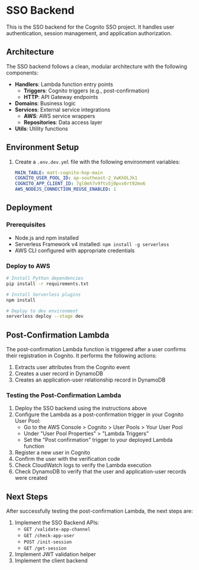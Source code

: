 # SSO Backend

This is the SSO backend for the Cognito SSO project. It handles user authentication, session management, and application authorization.

## Architecture

The SSO backend follows a clean, modular architecture with the following components:

- **Handlers**: Lambda function entry points
  - **Triggers**: Cognito triggers (e.g., post-confirmation)
  - **HTTP**: API Gateway endpoints
- **Domains**: Business logic
- **Services**: External service integrations
  - **AWS**: AWS service wrappers
  - **Repositories**: Data access layer
- **Utils**: Utility functions

## Environment Setup

1. Create a `.env.dev.yml` file with the following environment variables:
   ```yaml
   MAIN_TABLE: matt-cognito-hop-main
   COGNITO_USER_POOL_ID: ap-southeast-2_VwKhOLJk1
   COGNITO_APP_CLIENT_ID: 7gl0eh7v9ftv5j0pvs6rt92mo6
   AWS_NODEJS_CONNECTION_REUSE_ENABLED: 1
   ```

## Deployment

### Prerequisites
- Node.js and npm installed
- Serverless Framework v4 installed: `npm install -g serverless`
- AWS CLI configured with appropriate credentials

### Deploy to AWS
```bash
# Install Python dependencies
pip install -r requirements.txt

# Install Serverless plugins
npm install

# Deploy to dev environment
serverless deploy --stage dev
```

## Post-Confirmation Lambda

The post-confirmation Lambda function is triggered after a user confirms their registration in Cognito. It performs the following actions:

1. Extracts user attributes from the Cognito event
2. Creates a user record in DynamoDB
3. Creates an application-user relationship record in DynamoDB

### Testing the Post-Confirmation Lambda

1. Deploy the SSO backend using the instructions above
2. Configure the Lambda as a post-confirmation trigger in your Cognito User Pool:
   - Go to the AWS Console > Cognito > User Pools > Your User Pool
   - Under "User Pool Properties" > "Lambda Triggers"
   - Set the "Post confirmation" trigger to your deployed Lambda function
3. Register a new user in Cognito
4. Confirm the user with the verification code
5. Check CloudWatch logs to verify the Lambda execution
6. Check DynamoDB to verify that the user and application-user records were created

## Next Steps

After successfully testing the post-confirmation Lambda, the next steps are:

1. Implement the SSO Backend APIs:
   - `GET /validate-app-channel`
   - `GET /check-app-user`
   - `POST /init-session`
   - `GET /get-session`
2. Implement JWT validation helper
3. Implement the client backend
